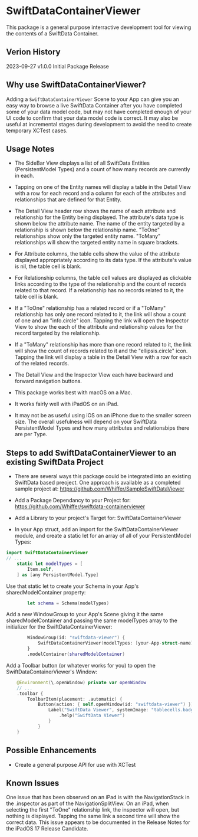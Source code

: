 # SwiftDataContainerViewer

This package is a general purpose interractive development tool for viewing the contents of a SwiftData Container.

## Verion History

2023-09-27 v1.0.0 Initial Package Release

## Why use SwiftDataContainerViewer?

Adding a `SwiftDataContainerViewer` Scene to your App can give you an easy way to browse a live SwiftData Container after you have completed some of your data model code, but may not have completed enough of your UI code to confirm that your data model code is correct.  It may also be useful at incremental stages during development to avoid the need to create temporary XCTest cases.

## Usage Notes

- The SideBar View displays a list of all SwiftData Entities (PersistentModel Types) and a count of how many records are currently in each.

- Tapping on one of the Entity names will display a table in the Detail View with a row for each record and a column for each of the attributes and relationships that are defined for that Entity.

- The Detail View header row shows the name of each attribute and relationship for the Entity being displayed.  The attribute's data type is shown below the attribute name. The name of the entity targeted by a relationship is shown below the relationship name.  "ToOne" relationships show only the targeted entity name.  "ToMany" relationships will show the targeted entity name in square brackets.

- For Attribute columns, the table cells show the value of the attribute displayed appropriately according to its data type.  If the attribute's value is nil, the table cell is blank.

- For Relationship columns, the table cell values are displayed as clickable links according to the type of the relationship and the count of records related to that record.  If a relationship has no records related to it, the table cell is blank.

- If a "ToOne" relationship has a related record or if a "ToMany" relationship has only one record related to it, the link will show a count of one and an "info.circle" icon. Tapping the link will open the Inspector View to show the each of the attribute and relationship values for the record targeted by the relationship.

- If a "ToMany" relationship has more than one record related to it, the link will show the count of records related to it and the "ellipsis.circle" icon.  Tapping the link will display a table in the Detail View with a row for each of the related records.

- The Detail View and the Inspector View each have backward and forward navigation buttons.

- This package works best with macOS on a Mac.  

- It works fairly well with iPadOS on an iPad. 

- It may not be as useful using iOS on an iPhone due to the smaller screen size. The overall usefulness will depend on your SwiftData PersistentModel Types and how many attributes and relationsbips there are per Type.

## Steps to add SwiftDataContainerViewer to an existing SwiftData Project

- There are several ways this package could be integrated into an existing SwiftData based preoject.  One approach is available as a completed sample project at:  https://github.com/Whiffer/SampleSwiftDataViewer 

- Add a Package Dependancy to your Project for: https://github.com/Whiffer/swiftdata-containerviewer

- Add a Library to your project's Target for: SwiftDataContainerViewer

- In your App struct, add an import for the SwiftDataContainerViewer module, and create a static let for an array of all of your PersistentModel Types:
```swift
import SwiftDataContainerViewer
// ...
    static let modelTypes = [
        Item.self,
    ] as [any PersistentModel.Type]
```

Use that static let to create your Schema in your App's sharedModelContainer property:
```swift
        let schema = Schema(modelTypes)
```

Add a new WindowGroup to your App's Scene giving it the same sharedModelContainer and passing the same modelTypes array to the initializer for the SwiftDataContainerViewer:
```swift
        WindowGroup(id: "swiftdata-viewer") {
            SwiftDataContainerViewer(modelTypes: [your-App-struct-name].modelTypes)
        }
        .modelContainer(sharedModelContainer)
```

Add a Toolbar button (or whatever works for you) to open the SwiftDataContainerViewer's Window:
```swift
    @Environment(\.openWindow) private var openWindow
    // ...
    .toolbar {
        ToolbarItem(placement: .automatic) {
            Button(action: { self.openWindow(id: "swiftdata-viewer") }) {
                Label("SwiftData Viewer", systemImage: "tablecells.badge.ellipsis")
                    .help("SwiftData Viewer")
                }
            }
    }
```

## Possible Enhancements

- Create a general purpose API for use with XCTest

## Known Issues

One issue that has been observed on an iPad is with the NavigationStack in the .inspector as part of the NavigationSplitView. On an iPad, when selecting the first "ToOne" relationship link, the inspector will open, but nothing is displayed. Tapping the same link a second time will show the correct data.  This issue appears to be documented in the Release Notes for the iPadOS 17 Release Candidate.
